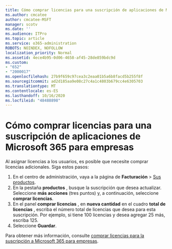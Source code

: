 ```yaml
---
title: Cómo comprar licencias para una suscripción de aplicaciones de Microsoft 365 para empresas
ms.author: cmcatee
author: cmcatee-MSFT
manager: scotv
ms.date: ''
ms.audience: ITPro
ms.topic: article
ms.service: o365-administration
ROBOTS: NOINDEX, NOFOLLOW
localization_priority: Normal
ms.assetid: 4ece4b95-0d06-4658-af45-28de859bdc9d
ms.custom:
- "652"
- "2000017"
ms.openlocfilehash: 27b9f659c97cea3c2eaa01b5a6b8facd5b255f8f
ms.sourcegitcommit: ad2d185aa9e08c27c4a1c4803b679cc4e6305703
ms.translationtype: MT
ms.contentlocale: es-ES
ms.lasthandoff: 10/16/2020
ms.locfileid: "48488898"
---
```

# <a name="how-to-buy-licenses-for-your-microsoft-365-apps-for-business-subscription"></a>Cómo comprar licencias para una suscripción de aplicaciones de Microsoft 365 para empresas

Al asignar licencias a los usuarios, es posible que necesite comprar licencias adicionales. Siga estos pasos:
  
1. En el centro de administración, vaya a la página de **Facturación** > [Sus productos](https://go.microsoft.com/fwlink/p/?linkid=842054).
2. En la pestaña **productos** , busque la suscripción que desea actualizar. Seleccione **más acciones** (tres puntos) y, a continuación, seleccione **comprar licencias**.
3. En el panel **comprar licencias** , en **nueva cantidad** en el cuadro **total de licencias** , escriba el número total de licencias que desea para esta suscripción. Por ejemplo, si tiene 100 licencias y desea agregar 25 más, escriba 125.
4. Seleccione **Guardar**.

Para obtener más información, consulte [comprar licencias para la suscripción a Microsoft 365 para empresas](https://docs.microsoft.com/microsoft-365/commerce/licenses/buy-licenses).
